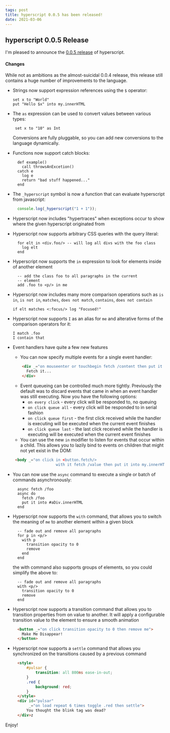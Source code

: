 ```yaml
---
tags: post
title: hyperscript 0.0.5 has been released!
date: 2021-03-06
---
```


## hyperscript 0.0.5 Release

I'm pleased to announce the [0.0.5 release](https://unpkg.com/browse/hyperscript.org@0.0.5/) of hyperscript.

#### Changes

While not as ambitions as the almost-suicidal 0.0.4 release, this release still contains a huge number of improvements
to the language.

* Strings now support expression references using the `$` operator:
  ```text
  set x to "World"
  put "Hello $x" into my.innerHTML
  ```

* The `as` expression can be used to convert values between various types:
  ```text
   set x to "10" as Int
  ```
  Conversions are fully pluggable, so you can add new conversions to the language dynamically.

* Functions now support catch blocks:
  ```text
    def example()
      call throwsAnExcetion()
    catch e
      log e
      return "bad stuff happened..."
    end
  ```

* The `_hyperscript` symbol is now a function that can evaluate hyperscript from javascript:
  ```js
    console.log(_hyperscript("1 + 1"));
  ```

* Hyperscript now includes "hypertraces" when exceptions occur to show where the given hyperscript originated from

* Hyperscript now supports arbitrary CSS queries with the query
  literal:
  ```text
    for elt in <div.foo/> -- will log all divs with the foo class
      log elt
    end
  ```
  
* Hyperscript now supports the `in` expression to look for elements inside of another element
  ```text
    -- add the class foo to all paragraphs in the current
    -- element
    add .foo to <p/> in me
  ```

* Hyperscript now includes many more comparison operations such as `is in`, `is not in`, `matches`, `does not match`,
  `contains`, `does not contain`
  ```text
  if elt matches <:focus/> log "Focused!"
  ```

* Hyperscript now supports `I` as an alias for `me` and alterative forms of the comparison operators for it:
  ```text
  I match .foo
  I contain that
  ```

* Event handlers have quite a few new features
  * You can now specify multiple events for a single event handler:
  ```html
      <div _="on mouseenter or touchbegin fetch /content then put it into my.innerHTML">
        Fetch it...
      </div>
   ```
  * Event queueing can be controlled much more tightly.  Previously the default was to discard 
    events that came in when an event handler was still executing.  Now you have the following
    options:
      * `on every click` - every click will be responded to, no queuing
      * `on click queue all` - every click will be responded to in serial fashion
      * `on click queue first` - the first click received while the handler is executing will be executed when the current event finishes
      * `on click queue last` - the last click received while the handler is executing will be executed when the current event finishes
   * You can use the new `in` modifier to listen for events that occur within a child.  This allows you to lazily bind to events on children that might not yet exist in the DOM:
   ```html
    <body _="on click in <button.fetch/> 
                      with it fetch /value then put it into my.innerHTML"
   ```

* You can now use the `async` command to execute a single or batch of commands asynchronously:
  ```text
    async fetch /foo
    async do
      fetch /foo
      put it into #aDiv.innerHTML
    end
  ```

* Hyperscript now supports the `with` command, that allows you to switch the meaning of `me` to another element within a given block
  ```text
    -- fade out and remove all paragraphs
    for p in <p/>
      with p
        transition opacity to 0
        remove
      end
    end
  ```
  the with command also supports groups of elements, so you could simplify the above to:
  ```text
    -- fade out and remove all paragraphs
    with <p/>
      transition opacity to 0
      remove
    end
  ```

* Hyperscript now supports a transition command that allows you to transition properties from 
  on value to another.  It will apply a configurable transition value to the element to ensure
  a smooth animation
  ```html
    <button _="on click transition opacity to 0 then remove me">
      Make Me Disappear!
    </button>
  ```  

* Hyperscript now supports a `settle` command that allows you synchronized on the transitions caused by a previous
  command
  ```html
    <style>
        #pulsar {
            transition: all 800ms ease-in-out;
        }
        .red {
            background: red;
        }
    </style>
    <div id="pulsar"
         _="on load repeat 6 times toggle .red then settle">
        You thought the blink tag was dead?
    </div>z
  ```  

Enjoy!
